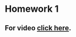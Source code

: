 # Homework 1

## For video [click here](https://drive.google.com/file/d/1quox57jypJxgYmX3p5ZElqy9OmNp6kMz/view?usp=sharing).

